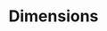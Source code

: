 ---
layout: default
bigquery: https://console.cloud.google.com/bigquery?p=covid-19-dimensions-ai&page=table&d=data&t=publications
contributors: Digital Science, https://www.digital-science.com/
cost: Free for personal, non-commercial use.
description: Dimensions contains more than 100 million publications, ranging from
  articles published in scholarly journals, books and book chapters, to preprints
  and conference proceedings. All publications are contextualized with linked data
  sets, funding, publications, patents, clinical trials, and policy documents. You
  can also view associated categories, funders, institutions, and researcher profiles.
documentation: https://docs.dimensions.ai/bigquery/index.html
last_edit: 04/05/2022, 14:59:42
location: https://www.dimensions.ai/products/free/
maintained_by: Digital Science, https://www.digital-science.com/
schema_fields:
- date_online
- expiration_year
- aliases
- types
- book_title
- external_ids
- category_sdg
- category_hrcs_rac
- funding_nzd
- pages
- filing_date
- description
- parent_id
- current_assignee_orgs
- category_uoa
- filing_status
- pmid
- funder_countries
- funder_org_acronyms
- open_access_categories
- researcher_ids
- embargo_date
- funder_org_state_codes
- funding_amount
- funding_chf
- inventor_names
- date_normal
- assignee_orgs
- funding_jpy
- funding_cad
- start_year
- id
- funding_aud
- resulting_publication_doi
- family_id
- eisbn
- category_hrcs_hc
- granted_date
- type
- cited_by_ids
- license
- original_assignee_orgs
- citation_string
- date_imported_gbq
- proceedings_title
- foa_number
- date_inserted
- category_hra
- acronyms
- funder_orgs
- concepts
- wikipedia_url
- cpc
- repository_url
- publication_date
- priority_date
- metrics
- current_assignee_countries
- legal_events
- abstract
- conference
- authors
- reference_ids
- funding_usd
- current_assignee
- granted_year
- application_number
- research_org_city_names
- funding_cny
- journal
- end_year
- acronym
- research_orgs
- associated_publication_doi
- start_date
- altmetrics
- open_access_categories_v2
- funder_org_cities
- status
- funding_details
- filing_year
- interventions
- isbn
- mesh_terms
- funding_eur
- doi
- supporting_grant_ids
- original_assignee_countries
- brief_title
- category_icrp_ct
- associated_grant_ids
- research_org_country_names
- research_org_state_codes
- citations_count
- established
- publication_year
- acknowledgements
- research_org_state_names
- family_count
- kind
- category_icrp_cso
- associated_publication_pmid
- associated_publication_id
- publication_ids
- expiration_date
- relationships
- arxiv_id
- repository_id
- linkout
- original_abstract
- title
- subtitles
- registry
- source_id
- editors
- links
- associated_publication_arxiv_id
- funding_gbp
- research_org_cities
- funder_org_countries
- date_modified
- resulting_publication_ids
- research_org_countries
- family_members_ids
- assignee_countries
- jurisdiction
- citations
- category_for
- language
- date
- end_date
- repository_name
- patent_ids
- clinical_trial_ids
- date_print
- conditions
- publisher
- address
- grant_number
- legal_status
- ipcr
- funding_currency
- pmcid
- investigators
- organisation_details
- journal_lists
- volume
- book_series_title
- labels
- categories
- name
- active_years
- original_assignee
- mesh_headings
- funder_org
- priority_year
- year
- created_date
- issue
- category_bra
- category_rcdc
- phase
- gender
- original_title
- email_address
shortname: dimensions
tags:
- scholarly literature
- patents
- funding
- clinical trials
- academic profiles
terms_of_use: 'Use of both the Dimensions COVID-19 dataset and full Dimensions dataset
  are subject to the Dimensions Terms of use: https://www.dimensions.ai/policies-terms-legal '
title: Dimensions
uuid: dcff88bd-fe6b-4fdb-8159-809bf9d7bc1c
---